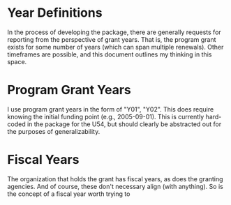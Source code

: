 # Year Definitions

In the process of developing the package, there are generally requests for reporting from the perspective of grant years. That is, the program grant exists for some number of years (which can span multiple renewals). Other timeframes are possible, and this document outlines my thinking in this space.

# Program Grant Years
I use program grant years in the form of "Y01", "Y02". This does require knowing the initial funding point (e.g., 2005-09-01). This is currently hard-coded in the package for the U54, but should clearly be abstracted out for the purposes of generalizability.

# Fiscal Years
The organization that holds the grant has fiscal years, as does the granting agencies. And of course, these don't necessary align (with anything). So is the concept of a fiscal year worth trying to 
